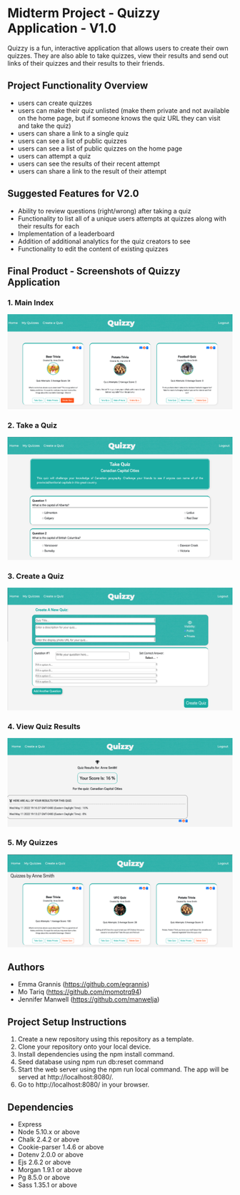 # Midterm Project - Quizzy Application - V1.0

Quizzy is a fun, interactive application that allows users to create their own quizzes.  They are also able to take quizzes, view their results and send out links of their quizzes and their results to their friends.


## Project Functionality Overview
  -  users can create quizzes
  -  users can make their quiz unlisted (make them private and not available on the home page, but if someone knows the quiz URL they can visit and take the quiz)
  -  users can share a link to a single quiz
  -  users can see a list of public quizzes
  -  users can see a list of public quizzes on the home page
  -  users can attempt a quiz
  -  users can see the results of their recent attempt
  -  users can share a link to the result of their attempt


## Suggested Features for V2.0
  -  Ability to review questions (right/wrong) after taking a quiz
  -  Functionality to list all of a unique users attempts at quizzes along with their results for each
  -  Implementation of a leaderboard
  -  Addition of additional analytics for the quiz creators to see
  -  Functionality to edit the content of existing quizzes


## Final Product - Screenshots of Quizzy Application

### 1. Main Index
!["Main Index Page"](https://github.com/manwelja/midterm-project-quiz-app/blob/master/docs/index.png)

### 2. Take a Quiz
!["Form to take a quiz"](https://github.com/manwelja/midterm-project-quiz-app/blob/master/docs/takeQuiz.png)

### 3. Create a Quiz
!["Form to create your own Quiz"](https://github.com/manwelja/midterm-project-quiz-app/blob/master/docs/createQuiz.png)

### 4. View Quiz Results
!["View to see results of the attempts for individual quizzes"](https://github.com/manwelja/midterm-project-quiz-app/blob/master/docs/quizResults.png)

### 5. My Quizzes
!["View to show an owner quizzes that they created"](https://github.com/manwelja/midterm-project-quiz-app/blob/master/docs/myQuizzes.png)

## Authors
  -  Emma Grannis (https://github.com/egrannis)
  -  Mo Tariq (https://github.com/momotrq94)
  -  Jennifer Manwell (https://github.com/manwelja)


## Project Setup Instructions

  1. Create a new repository using this repository as a template.
  2. Clone your repository onto your local device.
  3. Install dependencies using the npm install command.
  4.  Seed database using npm run db:reset command
  5. Start the web server using the npm run local command. The app will be served at http://localhost:8080/.
  6. Go to http://localhost:8080/ in your browser.


## Dependencies
  -  Express
  -  Node 5.10.x or above
  -  Chalk 2.4.2 or above
  -  Cookie-parser 1.4.6 or above
  -  Dotenv 2.0.0 or above
  -  Ejs 2.6.2 or above
  -  Morgan 1.9.1 or above
  -  Pg 8.5.0 or above
  -  Sass 1.35.1 or above
